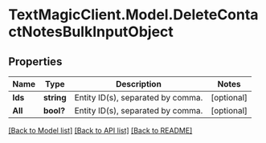# TextMagicClient.Model.DeleteContactNotesBulkInputObject
## Properties

Name | Type | Description | Notes
------------ | ------------- | ------------- | -------------
**Ids** | **string** | Entity ID(s), separated by comma. | [optional] 
**All** | **bool?** | Entity ID(s), separated by comma. | [optional] 

[[Back to Model list]](../README.md#documentation-for-models) [[Back to API list]](../README.md#documentation-for-api-endpoints) [[Back to README]](../README.md)

